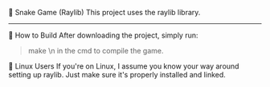 🐍 Snake Game (Raylib)
This project uses the raylib library.

----------------------------------------------------------------------------------------------

🔧 How to Build
After downloading the project, simply run:

>make  \n
in the cmd to compile the game.

🐧 Linux Users
If you're on Linux, I assume you know your way around setting up raylib. Just make sure it's properly installed and linked.
